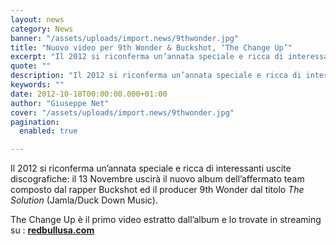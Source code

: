 ```yaml
---
layout: news
category: News
banner: "/assets/uploads/import.news/9thwonder.jpg"
title: "Nuovo video per 9th Wonder & Buckshot, ‘The Change Up’"
excerpt: "Il 2012 si riconferma un’annata speciale e ricca di interessanti uscite discografiche: il 13 Novembre uscirà il nuovo album dell’affermato team composto dal rapper Buckshot ed il producer 9th Wonder dal titolo The Solution (Jamla/Duck Down Music). The Change Up è il primo video estratto dall’album e lo trovate in streaming su : redbullusa.com  "
quote: ""
description: "Il 2012 si riconferma un’annata speciale e ricca di interessanti uscite discografiche: il 13 Novembre uscirà il nuovo album dell’affermato team composto dal rapper Buckshot ed il producer 9th Wonder dal titolo The Solution (Jamla/Duck Down Music). The Change Up è il primo video estratto dall’album e lo trovate in streaming su : redbullusa.com  "
keywords: ""
date: 2012-10-18T00:00:00.000+01:00
author: "Giuseppe Net"
cover: "/assets/uploads/import.news/9thwonder.jpg"
pagination:
  enabled: true

---
```


Il 2012 si riconferma un’annata speciale e ricca di interessanti uscite discografiche: il 13 Novembre uscirà il nuovo album dell’affermato team composto dal rapper Buckshot ed il producer 9th Wonder dal titolo _The Solution_ (Jamla/Duck Down Music).

The Change Up è il primo video estratto dall’album e lo trovate in streaming su : [**redbullusa.com**](http://www.redbullusa.com/cs/Satellite/en%5FUS/Video/video-for-the-change-up-021243271210311)